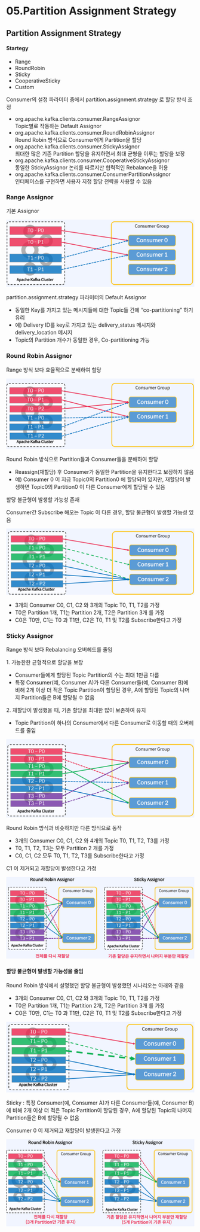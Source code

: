 # 05.Partition Assignment Strategy

## Partition Assignment Strategy

#### Startegy

* Range
* RoundRobin
* Sticky
* CooperativeSticky
* Custom

Consumer의 설정 파라미터 중에서 partition.assignment.strategy 로 할당 방식 조정

* org.apache.kafka.clients.consumer.RangeAssignor \
  Topic별로 작동하는 Default Assignor
* org.apache.kafka.clients.consumer.RoundRobinAssignor \
  Round Robin 방식으로 Consumer에게 Partition을 할당
* org.apache.kafka.clients.consumer.StickyAssignor \
  최대한 많은 기존 Partition 할당을 유지하면서 최대 균형을 이루는 할당을 보장
* org.apache.kafka.clients.consumer.CooperativeStickyAssignor \
  동일한 StickyAssignor 논리를 따르지만 협력적인 Rebalance을 허용
* org.apache.kafka.clients.consumer.ConsumerPartitionAssignor \
  인터페이스를 구현하면 사용자 지정 할당 전략을 사용할 수 있음

### Range Assignor

기본 Assignor

![](<../../../../.gitbook/assets/image (30) (1).png>)

partition.assignment.strategy 파라미터의 Default Assignor

* 동일한 Key를 가지고 있는 메시지들에 대한 Topic들 간에 “co-partitioning” 하기 유리
* 예) Delivery ID를 key로 가지고 있는 delivery\_status 메시지와 delivery\_location 메시지
* Topic의 Partition 개수가 동일한 경우, Co-partitioning 가능

### Round Robin Assignor

Range 방식 보다 효율적으로 분배하여 할당

![](<../../../../.gitbook/assets/image (27) (1) (1).png>)

Round Robin 방식으로 Partition들과 Consumer들을 분배하여 할당

* Reassign(재할당) 후 Consumer가 동일한 Partition을 유지한다고 보장하지 않음
* 예) Consumer 0 이 지금 Topic0의 Partition0 에 할당되어 있지만, 재할당이 발생하면 Topic0의 Partition0 이 다른 Consumer에게 할당될 수 있음

할당 불균형이 발생할 가능성 존재

Consumer간 Subscribe 해오는 Topic 이 다른 경우, 할당 불균형이 발생할 가능성 있음

![](<../../../../.gitbook/assets/image (24) (1) (1).png>)

* 3개의 Consumer C0, C1, C2 와 3개의 Topic T0, T1, T2를 가정
* T0은 Partition 1개, T1는 Partition 2개, T2은 Partition 3개 를 가정
* C0은 T0만, C1는 T0 과 T1만, C2은 T0, T1 및 T2를 Subscribe한다고 가정

### Sticky Assignor

Range 방식 보다 Rebalancing 오버헤드를 줄임

1\. 가능한한 균형적으로 할당을 보장

* Consumer들에게 할당된 Topic Partition의 수는 최대 1만큼 다름
* 특정 Consumer(예, Consumer A)가 다른 Consumer들(예, Consumer B)에 비해 2개 이상 더 적은 Topic Partition이 할당된 경우, A에 할당된 Topic의 나머지 Partition들은 B에 할당될 수 없음

2\. 재할당이 발생했을 때, 기존 할당을 최대한 많이 보존하여 유지

* Topic Partition이 하나의 Consumer에서 다른 Consumer로 이동할 때의 오버헤드를 줄임

![](<../../../../.gitbook/assets/image (1).png>)

Round Robin 방식과 비슷하지만 다른 방식으로 동작

* 3개의 Consumer C0, C1, C2 와 4개의 Topic T0, T1, T2, T3를 가정
* T0, T1, T2, T3는 모두 Partition 2 개를 가정
* C0, C1, C2 모두 T0, T1, T2, T3를 Subscribe한다고 가정

C1 이 제거되고 재할당이 발생한다고 가정

![](<../../../../.gitbook/assets/image (20) (1) (1).png>)

#### 할당 불균형이 발생할 가능성을 줄임

Round Robin 방식에서 설명했던 할당 불균형이 발생했던 시나리오는 아래와 같음

* 3개의 Consumer C0, C1, C2 와 3개의 Topic T0, T1, T2를 가정
* T0은 Partition 1개, T1는 Partition 2개, T2은 Partition 3개 를 가정
* C0은 T0만, C1는 T0 과 T1만, C2은 T0, T1 및 T2를 Subscribe한다고 가정

![](<../../../../.gitbook/assets/image (38) (1) (1).png>)

Sticky : 특정 Consumer(예, Consumer A)가 다른 Consumer들(예, Consumer B)에 비해 2개 이상 더 적은 Topic Partition이 할당된 경우, A에 할당된 Topic의 나머지 Partition들은 B에 할당될 수 없음

Consumer 0 이 제거되고 재할당이 발생한다고 가정

![](<../../../../.gitbook/assets/image (29) (1).png>)

